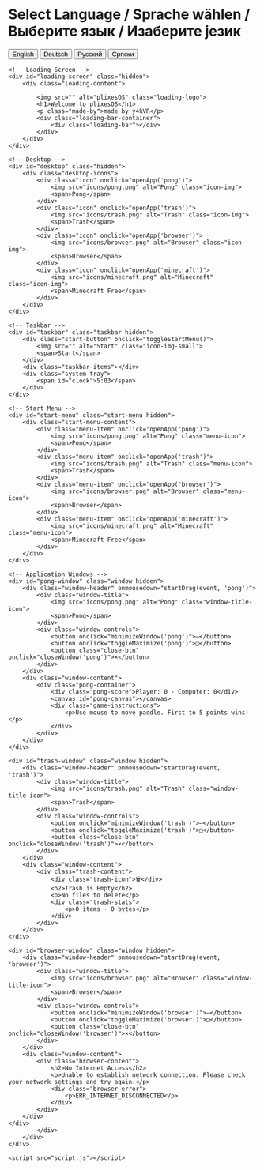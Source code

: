 <!DOCTYPE html>
<html lang="us">
<head>
    <meta charset="UTF-8">
    <meta name="viewport" content="width=device-width, initial-scale=1.0">
    <title>plixesOS</title>
    <link rel="stylesheet" href="style.css">
</head>
<body>
    <!-- Language Selection Screen -->
    <div id="language-screen">
        <div class="language-selector">
            <h1>Select Language / Sprache wählen / Выберите язык / Изаберите језик</h1>
            <div class="language-buttons">
                <button onclick="selectLanguage('en')">English</button>
                <button onclick="selectLanguage('de')">Deutsch</button>
                <button onclick="selectLanguage('ru')">Русский</button>
                <button onclick="selectLanguage('sr')">Српски</button>
            </div>
        </div>
    </div>

    <!-- Loading Screen -->
    <div id="loading-screen" class="hidden">
        <div class="loading-content">
                             
            <img src="" alt="plixesOS" class="loading-logo">
            <h1>Welcome to plixesOS</h1>
            <p class="made-by">made by y4kVR</p>
            <div class="loading-bar-container">
                <div class="loading-bar"></div>
            </div>
        </div>
    </div>

    <!-- Desktop -->
    <div id="desktop" class="hidden">
        <div class="desktop-icons">
            <div class="icon" onclick="openApp('pong')">
                <img src="icons/pong.png" alt="Pong" class="icon-img">
                <span>Pong</span>
            </div>
            <div class="icon" onclick="openApp('trash')">
                <img src="icons/trash.png" alt="Trash" class="icon-img">
                <span>Trash</span>
            </div>
            <div class="icon" onclick="openApp('browser')">
                <img src="icons/browser.png" alt="Browser" class="icon-img">
                <span>Browser</span>
            </div>
            <div class="icon" onclick="openApp('minecraft')">
                <img src="icons/minecraft.png" alt="Minecraft" class="icon-img">
                <span>Minecraft Free</span>
            </div>
        </div>
    </div>

    <!-- Taskbar -->
    <div id="taskbar" class="taskbar hidden">
        <div class="start-button" onclick="toggleStartMenu()">
            <img src="" alt="Start" class="icon-img-small">
            <span>Start</span>
        </div>
        <div class="taskbar-items"></div>
        <div class="system-tray">
            <span id="clock">5:03</span>
        </div>
    </div>

    <!-- Start Menu -->
    <div id="start-menu" class="start-menu hidden">
        <div class="start-menu-content">
            <div class="menu-item" onclick="openApp('pong')">
                <img src="icons/pong.png" alt="Pong" class="menu-icon">
                <span>Pong</span>
            </div>
            <div class="menu-item" onclick="openApp('trash')">
                <img src="icons/trash.png" alt="Trash" class="menu-icon">
                <span>Trash</span>
            </div>
            <div class="menu-item" onclick="openApp('browser')">
                <img src="icons/browser.png" alt="Browser" class="menu-icon">
                <span>Browser</span>
            </div>
            <div class="menu-item" onclick="openApp('minecraft')">
                <img src="icons/minecraft.png" alt="Minecraft" class="menu-icon">
                <span>Minecraft Free</span>
            </div>
        </div>
    </div>

    <!-- Application Windows -->
    <div id="pong-window" class="window hidden">
        <div class="window-header" onmousedown="startDrag(event, 'pong')">
            <div class="window-title">
                <img src="icons/pong.png" alt="Pong" class="window-title-icon">
                <span>Pong</span>
            </div>
            <div class="window-controls">
                <button onclick="minimizeWindow('pong')">—</button>
                <button onclick="toggleMaximize('pong')">□</button>
                <button class="close-btn" onclick="closeWindow('pong')">×</button>
            </div>
        </div>
        <div class="window-content">
            <div class="pong-container">
                <div class="pong-score">Player: 0 - Computer: 0</div>
                <canvas id="pong-canvas"></canvas>
                <div class="game-instructions">
                    <p>Use mouse to move paddle. First to 5 points wins!</p>
                </div>
            </div>
        </div>
    </div>

    <div id="trash-window" class="window hidden">
        <div class="window-header" onmousedown="startDrag(event, 'trash')">
            <div class="window-title">
                <img src="icons/trash.png" alt="Trash" class="window-title-icon">
                <span>Trash</span>
            </div>
            <div class="window-controls">
                <button onclick="minimizeWindow('trash')">—</button>
                <button onclick="toggleMaximize('trash')">□</button>
                <button class="close-btn" onclick="closeWindow('trash')">×</button>
            </div>
        </div>
        <div class="window-content">
            <div class="trash-content">
                <div class="trash-icon">🗑️</div>
                <h2>Trash is Empty</h2>
                <p>No files to delete</p>
                <div class="trash-stats">
                    <p>0 items · 0 bytes</p>
                </div>
            </div>
        </div>
    </div>

    <div id="browser-window" class="window hidden">
        <div class="window-header" onmousedown="startDrag(event, 'browser')">
            <div class="window-title">
                <img src="icons/browser.png" alt="Browser" class="window-title-icon">
                <span>Browser</span>
            </div>
            <div class="window-controls">
                <button onclick="minimizeWindow('browser')">—</button>
                <button onclick="toggleMaximize('browser')">□</button>
                <button class="close-btn" onclick="closeWindow('browser')">×</button>
            </div>
        </div>
        <div class="window-content">
            <div class="browser-content">
                <h2>No Internet Access</h2>
                <p>Unable to establish network connection. Please check your network settings and try again.</p>
                <div class="browser-error">
                    <p>ERR_INTERNET_DISCONNECTED</p>
                </div>
            </div>
        </div>
    </div>
            </div>
        </div>
    </div>

    <script src="script.js"></script>
</body>
</html>
